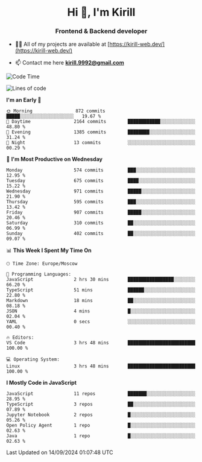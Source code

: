 <h1 align="center">Hi 👋, I'm Kirill</h1>
<h3 align="center">Frontend & Backend developer</h3>

- 👨‍💻 All of my projects are available at [https://kirill-web.dev/](https://kirill-web.dev/)

- 📫 Contact me here **kirill.9992@gmail.com**











<!--START_SECTION:waka-->
![Code Time](http://img.shields.io/badge/Code%20Time-1%2C956%20hrs%2049%20mins-blue)

![Lines of code](https://img.shields.io/badge/From%20Hello%20World%20I%27ve%20Written-4.3%20million%20lines%20of%20code-blue)

**I'm an Early 🐤** 

```text
🌞 Morning                872 commits         █████░░░░░░░░░░░░░░░░░░░░   19.67 % 
🌆 Daytime                2164 commits        ████████████░░░░░░░░░░░░░   48.80 % 
🌃 Evening                1385 commits        ████████░░░░░░░░░░░░░░░░░   31.24 % 
🌙 Night                  13 commits          ░░░░░░░░░░░░░░░░░░░░░░░░░   00.29 % 
```
📅 **I'm Most Productive on Wednesday** 

```text
Monday                   574 commits         ███░░░░░░░░░░░░░░░░░░░░░░   12.95 % 
Tuesday                  675 commits         ████░░░░░░░░░░░░░░░░░░░░░   15.22 % 
Wednesday                971 commits         █████░░░░░░░░░░░░░░░░░░░░   21.90 % 
Thursday                 595 commits         ███░░░░░░░░░░░░░░░░░░░░░░   13.42 % 
Friday                   907 commits         █████░░░░░░░░░░░░░░░░░░░░   20.46 % 
Saturday                 310 commits         ██░░░░░░░░░░░░░░░░░░░░░░░   06.99 % 
Sunday                   402 commits         ██░░░░░░░░░░░░░░░░░░░░░░░   09.07 % 
```


📊 **This Week I Spent My Time On** 

```text
🕑︎ Time Zone: Europe/Moscow

💬 Programming Languages: 
JavaScript               2 hrs 30 mins       █████████████████░░░░░░░░   66.20 % 
TypeScript               51 mins             ██████░░░░░░░░░░░░░░░░░░░   22.80 % 
Markdown                 18 mins             ██░░░░░░░░░░░░░░░░░░░░░░░   08.18 % 
JSON                     4 mins              █░░░░░░░░░░░░░░░░░░░░░░░░   02.04 % 
YAML                     0 secs              ░░░░░░░░░░░░░░░░░░░░░░░░░   00.40 % 

🔥 Editors: 
VS Code                  3 hrs 48 mins       █████████████████████████   100.00 % 

💻 Operating System: 
Linux                    3 hrs 48 mins       █████████████████████████   100.00 % 
```

**I Mostly Code in JavaScript** 

```text
JavaScript               11 repos            ███████░░░░░░░░░░░░░░░░░░   28.95 % 
TypeScript               3 repos             ██░░░░░░░░░░░░░░░░░░░░░░░   07.89 % 
Jupyter Notebook         2 repos             █░░░░░░░░░░░░░░░░░░░░░░░░   05.26 % 
Open Policy Agent        1 repo              █░░░░░░░░░░░░░░░░░░░░░░░░   02.63 % 
Java                     1 repo              █░░░░░░░░░░░░░░░░░░░░░░░░   02.63 % 
```




 Last Updated on 14/09/2024 01:07:48 UTC
<!--END_SECTION:waka-->
